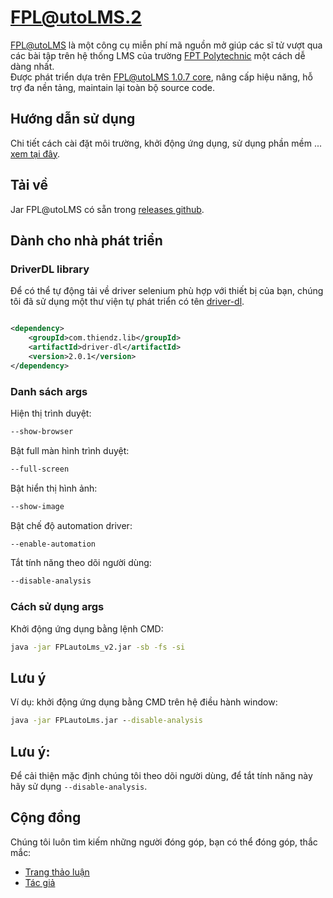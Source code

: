 # FPL@utoLMS.2

[FPL@utoLMS](https://github.com/PhamHuyThien/fpl-auto-lms-2) là một công cụ miễn phí mã nguồn mở giúp các sĩ tử vượt qua
các bài tập trên hệ thống LMS của trường [FPT Polytechnic](https://caodang.fpt.edu.vn/) một cách dễ dàng nhất.  
Được phát triển dựa trên [FPL@utoLMS 1.0.7 core](https://github.com/PhamHuyThien/fpl-auto-lms), nâng cấp hiệu năng, hỗ
trợ đa nền tảng, maintain lại toàn bộ source code.

## Hướng dẫn sử dụng

Chi tiết cách cài đặt môi trường, khởi động ứng dụng, sử dụng phần mềm
... [xem tại đây](https://www.youtube.com/watch?v=TYhdLhFD3j8).

## Tải về

Jar FPL@utoLMS có sẵn trong [releases github](https://github.com/PhamHuyThien/fpl-auto-lms-2/releases).

## Dành cho nhà phát triển

### DriverDL library

Để có thể tự động tải về driver selenium phù hợp với thiết bị của bạn, chúng tôi đã sử dụng một thư viện tự phát triển
có tên [driver-dl](https://github.com/PhamHuyThien/driver-dl).

```xml

<dependency>
    <groupId>com.thiendz.lib</groupId>
    <artifactId>driver-dl</artifactId>
    <version>2.0.1</version>
</dependency>
```

### Danh sách args

Hiện thị trình duyệt:

```cmd
--show-browser
```  

Bật full màn hình trình duyệt:

```cmd
--full-screen
```

Bật hiển thị hình ảnh:

```cmd
--show-image
```

Bật chế độ automation driver:

```cmd
--enable-automation
```

Tắt tính năng theo dõi người dùng:

```cmd
--disable-analysis
```

### Cách sử dụng args
Khởi động ứng dụng bằng lệnh CMD:  
```cmd
java -jar FPLautoLms_v2.jar -sb -fs -si
```

## Lưu ý

Ví dụ: khởi động ứng dụng bằng CMD trên hệ điều hành window:

```cmd
java -jar FPLautoLms.jar --disable-analysis
```

## Lưu ý:

Để cải thiện mặc định chúng tôi theo dõi người dùng, để tắt tính năng này hãy sử dụng `--disable-analysis`.

## Cộng đồng

Chúng tôi luôn tìm kiếm những người đóng góp, bạn có thể đóng góp, thắc mắc:

- [Trang thảo luận](https://www.facebook.com/210874576940463)
- [Tác giả](https://fb.com/thiendz.systemerror)
